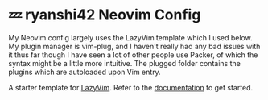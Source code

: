 # 💤 ryanshi42 Neovim Config

My Neovim config largely uses the LazyVim template which I used below. My plugin manager is vim-plug, and I haven't really had any bad issues with it thus far though I have seen a lot of other people use Packer, of which the syntax might be a little more intuitive. The plugged folder contains the plugins which are autoloaded upon Vim entry.

A starter template for [LazyVim](https://github.com/LazyVim/LazyVim).
Refer to the [documentation](https://lazyvim.github.io/installation) to get started.
